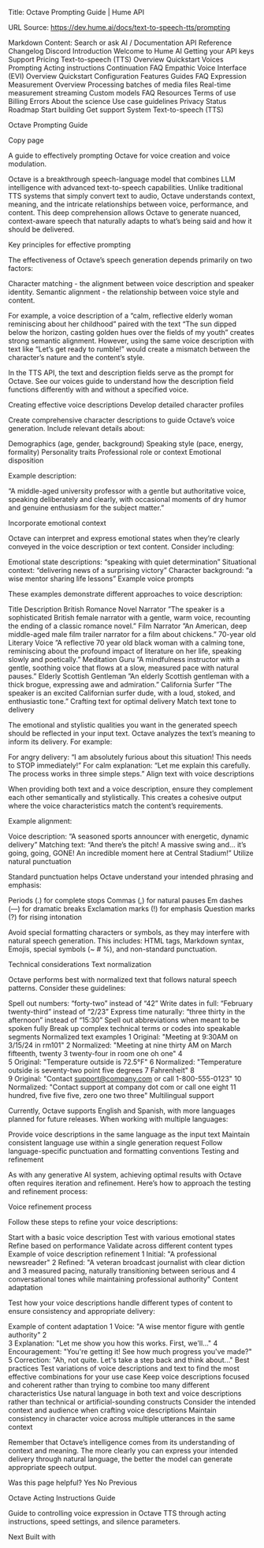 Title: Octave Prompting Guide | Hume API

URL Source: https://dev.hume.ai/docs/text-to-speech-tts/prompting

Markdown Content:
Search or ask AI
/
Documentation
API Reference
Changelog
Discord
Introduction
Welcome to Hume AI
Getting your API keys
Support
Pricing
Text-to-speech (TTS)
Overview
Quickstart
Voices
Prompting
Acting instructions
Continuation
FAQ
Empathic Voice Interface (EVI)
Overview
Quickstart
Configuration
Features
Guides
FAQ
Expression Measurement
Overview
Processing batches of media files
Real-time measurement streaming
Custom models
FAQ
Resources
Terms of use
Billing
Errors
About the science
Use case guidelines
Privacy
Status
Roadmap
Start building
Get support
System
Text-to-speech (TTS)

Octave Prompting Guide

Copy page

A guide to effectively prompting Octave for voice creation and voice modulation.

Octave is a breakthrough speech-language model that combines LLM intelligence with advanced text-to-speech capabilities. Unlike traditional TTS systems that simply convert text to audio, Octave understands context, meaning, and the intricate relationships between voice, performance, and content. This deep comprehension allows Octave to generate nuanced, context-aware speech that naturally adapts to what’s being said and how it should be delivered.

Key principles for effective prompting

The effectiveness of Octave’s speech generation depends primarily on two factors:

Character matching - the alignment between voice description and speaker identity.
Semantic alignment - the relationship between voice style and content.

For example, a voice description of a “calm, reflective elderly woman reminiscing about her childhood” paired with the text “The sun dipped below the horizon, casting golden hues over the fields of my youth” creates strong semantic alignment. However, using the same voice description with text like “Let’s get ready to rumble!” would create a mismatch between the character’s nature and the content’s style.

In the TTS API, the text and description fields serve as the prompt for Octave. See our voices guide to understand how the description field functions differently with and without a specified voice.

Creating effective voice descriptions
Develop detailed character profiles

Create comprehensive character descriptions to guide Octave’s voice generation. Include relevant details about:

Demographics (age, gender, background)
Speaking style (pace, energy, formality)
Personality traits
Professional role or context
Emotional disposition

Example description:

“A middle-aged university professor with a gentle but authoritative voice, speaking deliberately and clearly, with occasional moments of dry humor and genuine enthusiasm for the subject matter.”

Incorporate emotional context

Octave can interpret and express emotional states when they’re clearly conveyed in the voice description or text content. Consider including:

Emotional state descriptions: “speaking with quiet determination”
Situational context: “delivering news of a surprising victory”
Character background: “a wise mentor sharing life lessons”
Example voice prompts

These examples demonstrate different approaches to voice description:

Title	Description
British Romance Novel Narrator	”The speaker is a sophisticated British female narrator with a gentle, warm voice, recounting the ending of a classic romance novel.”
Film Narrator	”An American, deep middle-aged male film trailer narrator for a film about chickens.”
70-year old Literary Voice	”A reflective 70 year old black woman with a calming tone, reminiscing about the profound impact of literature on her life, speaking slowly and poetically.”
Meditation Guru	”A mindfulness instructor with a gentle, soothing voice that flows at a slow, measured pace with natural pauses.”
Elderly Scottish Gentleman	”An elderly Scottish gentleman with a thick brogue, expressing awe and admiration.”
California Surfer	”The speaker is an excited Californian surfer dude, with a loud, stoked, and enthusiastic tone.”
Crafting text for optimal delivery
Match text tone to delivery

The emotional and stylistic qualities you want in the generated speech should be reflected in your input text. Octave analyzes the text’s meaning to inform its delivery. For example:

For angry delivery: “I am absolutely furious about this situation! This needs to STOP immediately!”
For calm explanation: “Let me explain this carefully. The process works in three simple steps.”
Align text with voice descriptions

When providing both text and a voice description, ensure they complement each other semantically and stylistically. This creates a cohesive output where the voice characteristics match the content’s requirements.

Example alignment:

Voice description: “A seasoned sports announcer with energetic, dynamic delivery”
Matching text: “And there’s the pitch! A massive swing and… it’s going, going, GONE! An incredible moment here at Central Stadium!”
Utilize natural punctuation

Standard punctuation helps Octave understand your intended phrasing and emphasis:

Periods (.) for complete stops
Commas (,) for natural pauses
Em dashes (—) for dramatic breaks
Exclamation marks (!) for emphasis
Question marks (?) for rising intonation

Avoid special formatting characters or symbols, as they may interfere with natural speech generation. This includes: HTML tags, Markdown syntax, Emojis, special symbols (~ # %), and non-standard punctuation.

Technical considerations
Text normalization

Octave performs best with normalized text that follows natural speech patterns. Consider these guidelines:

Spell out numbers: “forty-two” instead of “42”
Write dates in full: “February twenty-third” instead of “2/23”
Express time naturally: “three thirty in the afternoon” instead of “15:30”
Spell out abbreviations when meant to be spoken fully
Break up complex technical terms or codes into speakable segments
Normalized text examples
1	Original: "Meeting at 9:30AM on 3/15/24 in rm101"
2	Normalized: "Meeting at nine thirty AM on March fifteenth, twenty 
3	twenty-four in room one oh one"
4	
5	Original: "Temperature outside is 72.5°F"
6	Normalized: "Temperature outside is seventy-two point five degrees 
7	Fahrenheit"
8	
9	Original: "Contact support@company.com or call 1-800-555-0123"
10	Normalized: "Contact support at company dot com or call one eight 
11	hundred, five five five, zero one two three"
Multilingual support

Currently, Octave supports English and Spanish, with more languages planned for future releases. When working with multiple languages:

Provide voice descriptions in the same language as the input text
Maintain consistent language use within a single generation request
Follow language-specific punctuation and formatting conventions
Testing and refinement

As with any generative AI system, achieving optimal results with Octave often requires iteration and refinement. Here’s how to approach the testing and refinement process:

Voice refinement process

Follow these steps to refine your voice descriptions:

Start with a basic voice description
Test with various emotional states
Refine based on performance
Validate across different content types
Example of voice description refinement
1	Initial: "A professional newsreader"
2	Refined: "A veteran broadcast journalist with clear diction and 
3	measured pacing, naturally transitioning between serious and 
4	conversational tones while maintaining professional authority"
Content adaptation

Test how your voice descriptions handle different types of content to ensure consistency and appropriate delivery:

Example of content adaptation
1	Voice: "A wise mentor figure with gentle authority"
2	
3	Explanation: "Let me show you how this works. First, we'll..."
4	Encouragement: "You're getting it! See how much progress you've made?"
5	Correction: "Ah, not quite. Let's take a step back and think about..."
Best practices
Test variations of voice descriptions and text to find the most effective combinations for your use case
Keep voice descriptions focused and coherent rather than trying to combine too many different characteristics
Use natural language in both text and voice descriptions rather than technical or artificial-sounding constructs
Consider the intended context and audience when crafting voice descriptions
Maintain consistency in character voice across multiple utterances in the same context

Remember that Octave’s intelligence comes from its understanding of context and meaning. The more clearly you can express your intended delivery through natural language, the better the model can generate appropriate speech output.

Was this page helpful?
Yes
No
Previous

Octave Acting Instructions Guide

Guide to controlling voice expression in Octave TTS through acting instructions, speed settings, and silence parameters.

Next
Built with